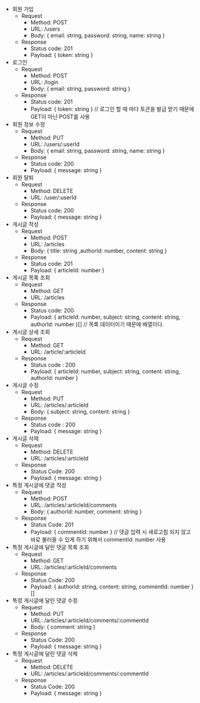 - 회원 가입
    - Request
        - Method: POST
        - URL: /users
        - Body: { email: string, password: string, name: string }
    - Response
        - Status code: 201
        - Payload: { token: string }
- 로그인
    - Request 
        - Method: POST
        - URL: /login
        - Body: { email: string, password: string }
    - Response
        - Status code: 201
        - Payload: { token: string }
    //  로그인 할 때 마다 토큰을 발급 받기 때문에 GET이 아닌 POST를 사용
- 회원 정보 수정
    - Request
        - Method: PUT
        - URL: /users/:userId
        - Body: { email: string, password: string, name: string }
    - Response
        - Status code: 200
        - Payload: { message: string }
- 회원 탈퇴
    - Request
        - Method: DELETE
        - URL: /user/:userId
    - Response
        - Status code: 200
        - Payload: { message: string }
- 게시글 작성
    - Request
        - Method: POST
        - URL: /articles
        - Body: { title: string ,authorId: number, content: string }
    - Response
        - Status code: 201
        - Payload: { articleId: number }
- 게시글 목록 조회
    -  Request
        - Method: GET
        - URL: /articles
    - Response
        - Status code: 200
        - Payload: { articleId: number, subject: string, content: string, authorId: number }[]
        // 목록 데이터이기 때문에 배열이다.
- 게시글 상세 조회
    - Request
        - Method: GET
        - URL: /article/:articleId
    - Response
        - Status code : 200
        - Payload: { articleId: number, subject: string, content: string, authorId: number }
- 게시글 수정
    - Request
        - Method: PUT
        - URL: /articles/:articleId
        - Body: { subject: string, content: string }
    - Response
        - Status code : 200
        - Payload: { message: string }
- 게시글 삭제
    - Request
        - Method: DELETE
        - URL: /articles/:articleId
    - Response
        - Status Code: 200
        - Payload: { message: string }
- 특정 게시글에 댓글 작성
    - Request
        - Method: POST
        - URL: /articles/:articleId/comments
        - Body: { authorId: number, comment: string }
    - Response
        - Status Code: 201
        - Payload: { commentId: number }
        // 댓글 입력 시 새로고침 되지 않고 바로 불러올 수 있게 하기 위해서 commentId: number 사용
- 특정 게시글에 달린 댓글 목록 조회
    - Request
        - Method: GET
        - URL: /articles/:articleId/comments
    - Response
        - Status Code: 200
        - Payload: { authorId: string, content: string, commentId: number }[] 
- 특정 게시글에 달린 댓글 수정
    - Request
        - Method: PUT
        - URL: /articles/:articleId/comments/:commentId
        - Body: { comment: string }
    - Response
        - Status Code: 200
        - Payload: { message: string }
- 특정 게시글에 달린 댓글 삭제
    - Request
        - Method: DELETE
        - URL: /articles/:articleId/comments/:commentId
    - Response
        - Status Code: 200
        - Payload: { message: string }